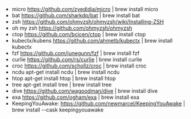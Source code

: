 - micro			        https://github.com/zyedidia/micro | brew install micro
- bat			          https://github.com/sharkdp/bat | brew install bat
- zsh			          https://github.com/ohmyzsh/ohmyzsh/wiki/Installing-ZSH
- oh my zsh 	      https://github.com/ohmyzsh/ohmyzsh
- ctop			        https://github.com/bcicen/ctop | brew install ctop
- kubectx/kubens    https://github.com/ahmetb/kubectx | brew install kubectx
- fzf			          https://github.com/junegunn/fzf | brew install fzf
- curlie		        https://github.com/rs/curlie | brew install curlie
- croc			        https://github.com/schollz/croc | brew install croc
- ncdu              apt-get install ncdu | brew install ncdu
- htop              apt-get install htop | brew install htop
- tree              apt-get install tree | brew install tree
- dive			        https://github.com/wagoodman/dive | brew install dive
- exa			          https://github.com/ogham/exa | brew install exa
- KeepingYouAwake:  https://github.com/newmarcel/KeepingYouAwake | brew install --cask keepingyouawake

